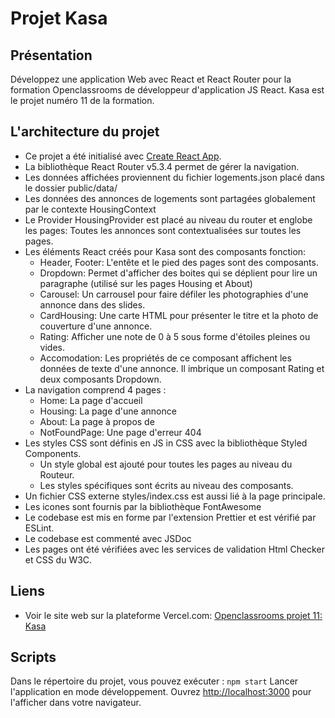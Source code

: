 # Projet Kasa

## Présentation

Développez une application Web avec React et React Router pour la formation Openclassrooms de développeur d'application JS React.
Kasa est le projet numéro 11 de la formation.

## L'architecture du projet

- Ce projet a été initialisé avec [Create React App](https://github.com/facebook/create-react-app).
- La bibliothèque React Router v5.3.4 permet de gérer la navigation.
- Les données affichées proviennent du fichier logements.json placé dans le dossier public/data/
- Les données des annonces de logements sont partagées globalement par le contexte HousingContext
- Le Provider HousingProvider est placé au niveau du router et englobe les pages: Toutes les annonces sont contextualisées sur toutes les pages.
- Les éléments React créés pour Kasa sont des composants fonction:
  - Header, Footer: L'entête et le pied des pages sont des composants.
  - Dropdown: Permet d'afficher des boites qui se déplient pour lire un paragraphe (utilisé sur les pages Housing et About)
  - Carousel: Un carrousel pour faire défiler les photographies d'une annonce dans des slides.
  - CardHousing: Une carte HTML pour présenter le titre et la photo de couverture d'une annonce.
  - Rating: Afficher une note de 0 à 5 sous forme d'étoiles pleines ou vides.
  - Accomodation: Les propriétés de ce composant affichent les données de texte d'une annonce. Il imbrique un composant Rating et deux composants Dropdown.
- La navigation comprend 4 pages :
  - Home: La page d'accueil
  - Housing: La page d'une annonce
  - About: La page à propos de
  - NotFoundPage: Une page d'erreur 404
- Les styles CSS sont définis en JS in CSS avec la bibliothèque Styled Components.
  - Un style global est ajouté pour toutes les pages au niveau du Routeur.
  - Les styles spécifiques sont écrits au niveau des composants.
- Un fichier CSS externe styles/index.css est aussi lié à la page principale.
- Les icones sont fournis par la bibliothèque FontAwesome
- Le codebase est mis en forme par l'extension Prettier et est vérifié par ESLint.
- Le codebase est commenté avec JSDoc
- Les pages ont été vérifiées avec les services de validation Html Checker et CSS du W3C.

## Liens

- Voir le site web sur la plateforme Vercel.com: [Openclassrooms projet 11: Kasa](https://projet-11-gm0imnzhe-sferrer-dev.vercel.app/)

## Scripts

Dans le répertoire du projet, vous pouvez exécuter : `npm start`
Lancer l'application en mode développement. Ouvrez [http://localhost:3000](http://localhost:3000) pour l'afficher dans votre navigateur.
